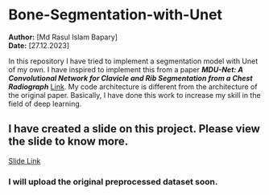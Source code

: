 # Bone-Segmentation-with-Unet
**Author:** [Md Rasul Islam Bapary]  
**Date:** [27.12.2023]

In this repository I have tried to implement a segmentation model with Unet of my own. I have inspired to implement this from a paper ***MDU-Net: A Convolutional Network for Clavicle and Rib Segmentation from a Chest Radiograph*** [Link](https://www.hindawi.com/journals/jhe/2020/2785464/). My code architecture is different from the architecture of the original paper. Basically, I have done this work to increase my skill in the field of deep learning.

## I have created a slide on this project. Please view the slide to know more.
[Slide Link](https://docs.google.com/presentation/d/1xe10kFKCvv7x1hZEjlrAgQQvUxf1pVj4xnaASz22-7U/edit?usp=sharing)

### I will upload the original preprocessed dataset soon.
